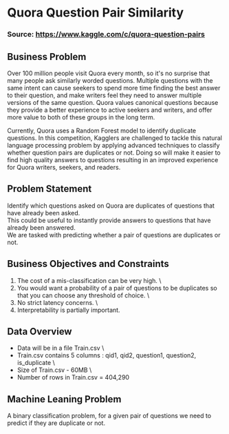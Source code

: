 # Quora Question Pair Similarity

### Source: https://www.kaggle.com/c/quora-question-pairs 

## Business Problem
Over 100 million people visit Quora every month, so it's no surprise that many people ask similarly worded questions. Multiple questions with the same intent can cause seekers to spend more time finding the best answer to their question, and make writers feel they need to answer multiple versions of the same question. Quora values canonical questions because they provide a better experience to active seekers and writers, and offer more value to both of these groups in the long term.

Currently, Quora uses a Random Forest model to identify duplicate questions. In this competition, Kagglers are challenged to tackle this natural language processing problem by applying advanced techniques to classify whether question pairs are duplicates or not. Doing so will make it easier to find high quality answers to questions resulting in an improved experience for Quora writers, seekers, and readers.

## Problem Statement
Identify which questions asked on Quora are duplicates of questions that have already been asked. \
This could be useful to instantly provide answers to questions that have already been answered. \
We are tasked with predicting whether a pair of questions are duplicates or not. 

## Business Objectives and Constraints
1. The cost of a mis-classification can be very high. \
2. You would want a probability of a pair of questions to be duplicates so that you can choose any threshold of choice. \
3. No strict latency concerns. \
4. Interpretability is partially important.

## Data Overview
- Data will be in a file Train.csv \
- Train.csv contains 5 columns : qid1, qid2, question1, question2, is_duplicate \
- Size of Train.csv - 60MB \
- Number of rows in Train.csv = 404,290 

## Machine Leaning Problem
A binary classification problem, for a given pair of questions we need to predict if they are duplicate or not.
